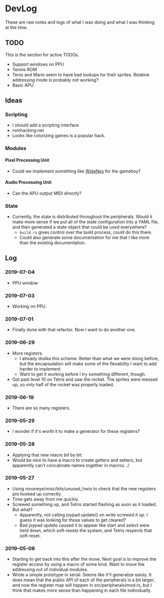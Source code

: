 # DevLog

These are raw notes and logs of what I was doing and what I was thinking at the time.

## TODO

This is the section for active TODOs.

* Support windows on PPU
 * Tennis ROM
 * Tenis and Mario seem to have bad lookups for their sprites. Relative addressing mode is probably
   not working?
* Basic APU


## Ideas

### Scripting

* I should add a scripting interface
* romhacking.net
 * Looks like colorizing games is a popular hack.

### Modules

#### Pixel Processing Unit

* Could we implement something like [WideNes](http://prilik.com/blog/2018/08/24/wideNES.html) for
  the gameboy?

#### Audio Processing Unit

* Can the APU output MIDI directly?

### State

* Currently, the state is distributed throughout the peripherals. Would it make more sense if we put
  all of the state configuration into a YAML file, and then generated a state object that could be
  used everywhere?
  * `build.rs` gives control over the build process, could do this there.
  * Could also generate some documentation for me that I like more than the existing documentation.

## Log

### 2019-07-04

 * PPU window

### 2019-07-03

 * Working on PPU.

### 2019-07-01

 * Finally done with that refactor. Now I want to do another one.

### 2019-06-29

 * More registers.
   * I already dislike this scheme. Better than what we were doing before, but the encapsulation
     will make some of the flexability I want to add harder to implement.
   * Want to get it working before I try something different, though.
 * Got past level 10 on Tetris and saw the rocket. The sprites were messed up, so only half of the
   rocket was properly loaded.

### 2019-06-19

* There are so many registers.

### 2019-05-29

* I wonder if it's worth it to make a generator for these registers?

### 2019-05-28

* Applying that new macro bit by bit.
* Would be nice to have a macro to create getters and setters, but apparently can't concatinate
  names together in macros. :/

### 2019-05-27

* Using mooneye/misc/bits/unused\_hwio to check that the new registers are hooked up correctly.
* Time gets away from me quickly.
* Screwed something up, and Tetris started flashing as soon as it loaded. But what?
  * Apparently, not calling joypad.update() on write screwed it up. I guess it was looking for
    those values to get cleared?
  * Bad joypad update caused it to appear like start and select were held down, which soft-resets
    the system, and Tetris respects that soft-reset.

### 2019-05-08

* Starting to get back into this after the move. Next goal is to improve the register access by
  using a macro of some kind. Want to move the addressing out of individual modules.
* Wrote a simple prototype in serial. Seems like it'll generalize eaisly. It does mean that the
  public API of each of the peripherals is a bit larger, and now the register map will happen in
  src/peripherals/mod.rs, but I think that makes more sense than happening in each file
  individually.
